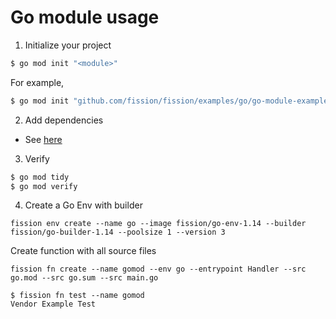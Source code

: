# Go module usage

1. Initialize your project

```bash
$ go mod init "<module>"
```

For example,

```bash
$ go mod init "github.com/fission/fission/examples/go/go-module-example"
```

2. Add dependencies

 * See [here](https://github.com/golang/go/wiki/Modules#daily-workflow)

3. Verify

```bash
$ go mod tidy
$ go mod verify
```

4. Create a Go Env with builder

```
fission env create --name go --image fission/go-env-1.14 --builder fission/go-builder-1.14 --poolsize 1 --version 3
```

Create function with all source files

```
fission fn create --name gomod --env go --entrypoint Handler --src go.mod --src go.sum --src main.go
```

```
$ fission fn test --name gomod
Vendor Example Test
```
